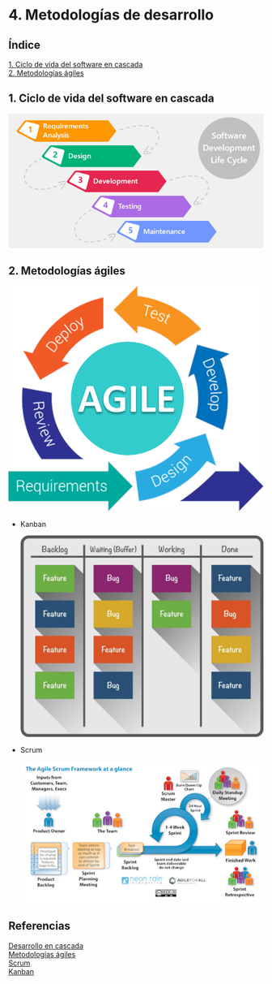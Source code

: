 # 4. Metodologías de desarrollo

## Índice

[1. Ciclo de vida del software en cascada](#1-ciclo-de-vida-del-software-en-cascada)  
[2. Metodologías ágiles](#2-metodologías-ágiles)

## 1. Ciclo de vida del software en cascada

![Cascada](waterfall.jpg)

## 2. Metodologías ágiles

![Ágil](agile.png)

- Kanban

    ![Kanban](kanban.jpg)

- Scrum

    ![Scrum](scrum.jpg)

## Referencias

[Desarrollo en cascada](https://es.wikipedia.org/wiki/Desarrollo_en_cascada)  
[Metodologías ágiles](https://www.progressalean.com/metodologia-agile/)  
[Scrum](https://www.iebschool.com/blog/metodologia-scrum-agile-scrum/)  
[Kanban](https://businessmap.io/es/recursos-de-kanban/primeros-pasos/que-es-kanban)